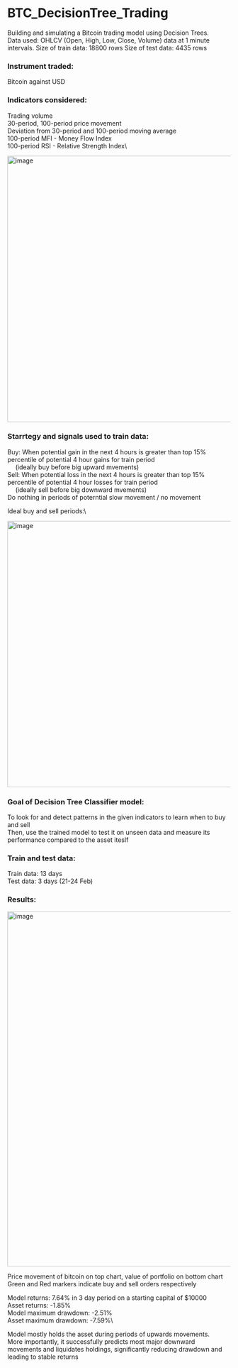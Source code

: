 # BTC_DecisionTree_Trading
  Building and simulating a Bitcoin trading model using Decision Trees.\
  Data used: OHLCV (Open, High, Low, Close, Volume) data at 1 minute intervals.
  Size of train data: 18800 rows
  Size of test data: 4435 rows

### Instrument traded:
  Bitcoin against USD

### Indicators considered: 
  Trading volume\
  30-period, 100-period price movement\
  Deviation from 30-period and 100-period moving average\
  100-period MFI - Money Flow Index\
  100-period RSI - Relative Strength Index\

  <img alt="image" src="https://user-images.githubusercontent.com/36765231/163096934-8a43dd2e-d847-43e6-afc2-aaa3654037be.png" width="600">

### Starrtegy and signals used to train data:
  Buy: When potential gain in the next 4 hours is greater than top 15% percentile of potential 4 hour gains for train period\
  &emsp; (ideally buy before big upward mvements)\
  Sell: When potential loss in the next 4 hours is greater than top 15% percentile of potential 4 hour losses for train period\
  &emsp; (ideally sell before big downward mvements)\
  Do nothing in periods of poterntial slow movement / no movement
  
  Ideal buy and sell periods:\
  
  <img alt="image" src="https://user-images.githubusercontent.com/36765231/163101260-ce766abf-afac-4971-b946-90c1d80e217f.png" width="600">

  
### Goal of Decision Tree Classifier model:
  To look for and detect patterns in the given indicators to learn when to buy and sell\
  Then, use the trained model to test it on unseen data and measure its performance compared to the asset iteslf

### Train and test data: 
  Train data: 13 days\
  Test data: 3 days (21-24 Feb)

### Results:
  
  <img alt="image" src="https://user-images.githubusercontent.com/36765231/163096548-cb311291-068e-449c-8460-e822dc6efbeb.png" width="800">
  
  Price movement of bitcoin on top chart, value of portfolio on bottom chart\
  Green and Red markers indicate buy and sell orders respectively
  
  Model returns: 7.64% in 3 day period on a starting capital of $10000\
  Asset returns: -1.85%\
  Model maximum drawdown: -2.51%\
  Asset maximum drawdown: -7.59%\
  
  Model mostly holds the asset during periods of upwards movements.\
  More importantly, it successfully predicts most major downward movements and liquidates holdings, significantly reducing drawdown and leading to stable returns
 


